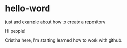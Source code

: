 # hello-word
just and example about how to create a repository

Hi people! 

Cristina here, I'm starting learned how to work with github. 
